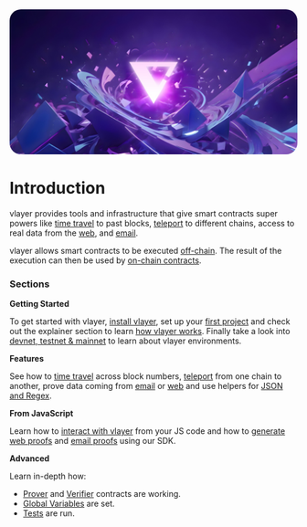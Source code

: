 <img src="images/cover.jpg" style="border-radius: 20px" alt="Trustless verifiable data infrastructure powered by zero-knowledge proofs">

# Introduction

vlayer provides tools and infrastructure that give smart contracts super powers like [time travel](/features/time-travel.html) to past blocks, [teleport](/features/teleport.html) to different chains, access to real data from the [web](/features/web.html), and [email](/features/email.html).

vlayer allows smart contracts to be executed [off-chain](/advanced/prover.html). The result of the execution can then be used by [on-chain contracts](/advanced/verifier.html).

### Sections
**Getting Started**

To get started with vlayer, [install vlayer](/getting-started/installation.html), set up your [first project](/getting-started/first-steps.html) and check out the explainer section to learn [how vlayer works](/getting-started/how-it-works.html). Finally take a look into [devnet, testnet & mainnet](/getting-started/dev-and-production.html) to learn about vlayer environments. 

**Features**

See how to [time travel](/features/time-travel.html) across block numbers, [teleport](/features/teleport.html) from one chain to another, prove data coming from [email](/features/email.html) or [web](/features/web.html) and use helpers for [JSON and Regex](/features/json-and-regex.html).

**From JavaScript**

Learn how to [interact with vlayer](/javascript/javascript.html) from your JS code and how to [generate web proofs](/javascript/web-proofs.html) and [email proofs](/javascript/email-proofs.html) using our SDK.

**Advanced**

Learn in-depth how:
 * [Prover](/advanced/prover.html) and [Verifier](/advanced/verifier.html) contracts are working.
 * [Global Variables](./advanced/prover-global-variables.md) are set.
 * [Tests](/advanced/tests.html) are run.
